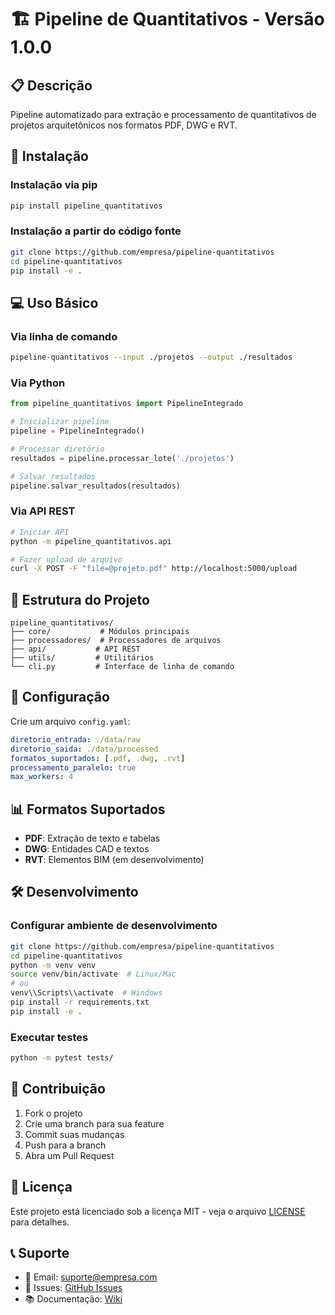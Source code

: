 # 🏗️ Pipeline de Quantitativos - Versão 1.0.0

## 📋 Descrição

Pipeline automatizado para extração e processamento de quantitativos de projetos arquitetônicos nos formatos PDF, DWG e RVT.

## 🚀 Instalação

### Instalação via pip
```bash
pip install pipeline_quantitativos
```

### Instalação a partir do código fonte
```bash
git clone https://github.com/empresa/pipeline-quantitativos
cd pipeline-quantitativos
pip install -e .
```

## 💻 Uso Básico

### Via linha de comando
```bash
pipeline-quantitativos --input ./projetos --output ./resultados
```

### Via Python
```python
from pipeline_quantitativos import PipelineIntegrado

# Inicializar pipeline
pipeline = PipelineIntegrado()

# Processar diretório
resultados = pipeline.processar_lote('./projetos')

# Salvar resultados
pipeline.salvar_resultados(resultados)
```

### Via API REST
```bash
# Iniciar API
python -m pipeline_quantitativos.api

# Fazer upload de arquivo
curl -X POST -F "file=@projeto.pdf" http://localhost:5000/upload
```

## 📁 Estrutura do Projeto

```
pipeline_quantitativos/
├── core/           # Módulos principais
├── processadores/  # Processadores de arquivos
├── api/           # API REST
├── utils/         # Utilitários
└── cli.py         # Interface de linha de comando
```

## 🔧 Configuração

Crie um arquivo `config.yaml`:

```yaml
diretorio_entrada: ./data/raw
diretorio_saida: ./data/processed
formatos_suportados: [.pdf, .dwg, .rvt]
processamento_paralelo: true
max_workers: 4
```

## 📊 Formatos Suportados

- **PDF**: Extração de texto e tabelas
- **DWG**: Entidades CAD e textos
- **RVT**: Elementos BIM (em desenvolvimento)

## 🛠️ Desenvolvimento

### Configurar ambiente de desenvolvimento
```bash
git clone https://github.com/empresa/pipeline-quantitativos
cd pipeline-quantitativos
python -m venv venv
source venv/bin/activate  # Linux/Mac
# ou
venv\\Scripts\\activate  # Windows
pip install -r requirements.txt
pip install -e .
```

### Executar testes
```bash
python -m pytest tests/
```

## 🤝 Contribuição

1. Fork o projeto
2. Crie uma branch para sua feature
3. Commit suas mudanças
4. Push para a branch
5. Abra um Pull Request

## 📄 Licença

Este projeto está licenciado sob a licença MIT - veja o arquivo [LICENSE](LICENSE) para detalhes.

## 📞 Suporte

- 📧 Email: suporte@empresa.com
- 🐛 Issues: [GitHub Issues](https://github.com/empresa/pipeline-quantitativos/issues)
- 📚 Documentação: [Wiki](https://github.com/empresa/pipeline-quantitativos/wiki)
